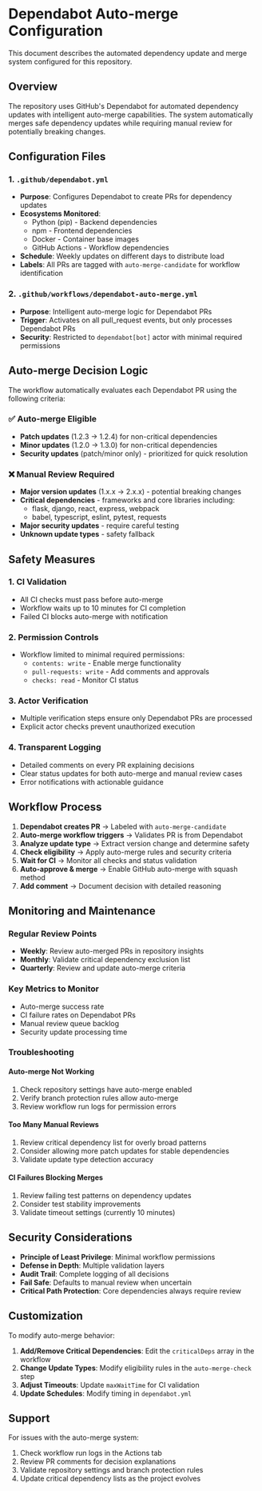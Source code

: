 # Dependabot Auto-merge Configuration

This document describes the automated dependency update and merge system configured for this repository.

## Overview

The repository uses GitHub's Dependabot for automated dependency updates with intelligent auto-merge capabilities. The system automatically merges safe dependency updates while requiring manual review for potentially breaking changes.

## Configuration Files

### 1. `.github/dependabot.yml`
- **Purpose**: Configures Dependabot to create PRs for dependency updates
- **Ecosystems Monitored**: 
  - Python (pip) - Backend dependencies
  - npm - Frontend dependencies  
  - Docker - Container base images
  - GitHub Actions - Workflow dependencies
- **Schedule**: Weekly updates on different days to distribute load
- **Labels**: All PRs are tagged with `auto-merge-candidate` for workflow identification

### 2. `.github/workflows/dependabot-auto-merge.yml`
- **Purpose**: Intelligent auto-merge logic for Dependabot PRs
- **Trigger**: Activates on all pull_request events, but only processes Dependabot PRs
- **Security**: Restricted to `dependabot[bot]` actor with minimal required permissions

## Auto-merge Decision Logic

The workflow automatically evaluates each Dependabot PR using the following criteria:

### ✅ **Auto-merge Eligible**
- **Patch updates** (1.2.3 → 1.2.4) for non-critical dependencies
- **Minor updates** (1.2.0 → 1.3.0) for non-critical dependencies
- **Security updates** (patch/minor only) - prioritized for quick resolution

### ❌ **Manual Review Required**
- **Major version updates** (1.x.x → 2.x.x) - potential breaking changes
- **Critical dependencies** - frameworks and core libraries including:
  - flask, django, react, express, webpack
  - babel, typescript, eslint, pytest, requests
- **Major security updates** - require careful testing
- **Unknown update types** - safety fallback

## Safety Measures

### 1. **CI Validation**
- All CI checks must pass before auto-merge
- Workflow waits up to 10 minutes for CI completion
- Failed CI blocks auto-merge with notification

### 2. **Permission Controls**
- Workflow limited to minimal required permissions:
  - `contents: write` - Enable merge functionality
  - `pull-requests: write` - Add comments and approvals
  - `checks: read` - Monitor CI status

### 3. **Actor Verification**
- Multiple verification steps ensure only Dependabot PRs are processed
- Explicit actor checks prevent unauthorized execution

### 4. **Transparent Logging**
- Detailed comments on every PR explaining decisions
- Clear status updates for both auto-merge and manual review cases
- Error notifications with actionable guidance

## Workflow Process

1. **Dependabot creates PR** → Labeled with `auto-merge-candidate`
2. **Auto-merge workflow triggers** → Validates PR is from Dependabot
3. **Analyze update type** → Extract version change and determine safety
4. **Check eligibility** → Apply auto-merge rules and security criteria
5. **Wait for CI** → Monitor all checks and status validation
6. **Auto-approve & merge** → Enable GitHub auto-merge with squash method
7. **Add comment** → Document decision with detailed reasoning

## Monitoring and Maintenance

### Regular Review Points
- **Weekly**: Review auto-merged PRs in repository insights
- **Monthly**: Validate critical dependency exclusion list
- **Quarterly**: Review and update auto-merge criteria

### Key Metrics to Monitor
- Auto-merge success rate
- CI failure rates on Dependabot PRs  
- Manual review queue backlog
- Security update processing time

### Troubleshooting

#### Auto-merge Not Working
1. Check repository settings have auto-merge enabled
2. Verify branch protection rules allow auto-merge
3. Review workflow run logs for permission errors

#### Too Many Manual Reviews
1. Review critical dependency list for overly broad patterns
2. Consider allowing more patch updates for stable dependencies
3. Validate update type detection accuracy

#### CI Failures Blocking Merges
1. Review failing test patterns on dependency updates
2. Consider test stability improvements
3. Validate timeout settings (currently 10 minutes)

## Security Considerations

- **Principle of Least Privilege**: Minimal workflow permissions
- **Defense in Depth**: Multiple validation layers
- **Audit Trail**: Complete logging of all decisions
- **Fail Safe**: Defaults to manual review when uncertain
- **Critical Path Protection**: Core dependencies always require review

## Customization

To modify auto-merge behavior:

1. **Add/Remove Critical Dependencies**: Edit the `criticalDeps` array in the workflow
2. **Change Update Types**: Modify eligibility rules in the `auto-merge-check` step
3. **Adjust Timeouts**: Update `maxWaitTime` for CI validation
4. **Update Schedules**: Modify timing in `dependabot.yml`

## Support

For issues with the auto-merge system:
1. Check workflow run logs in the Actions tab
2. Review PR comments for decision explanations
3. Validate repository settings and branch protection rules
4. Update critical dependency lists as the project evolves